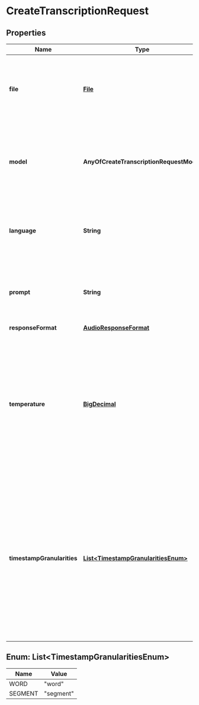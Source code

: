# CreateTranscriptionRequest

## Properties
Name | Type | Description | Notes
------------ | ------------- | ------------- | -------------
**file** | [**File**](File.md) | The audio file object (not file name) to transcribe, in one of these formats: flac, mp3, mp4, mpeg, mpga, m4a, ogg, wav, or webm.  | 
**model** | **AnyOfCreateTranscriptionRequestModel** | ID of the model to use. Only &#x60;whisper-1&#x60; (which is powered by our open source Whisper V2 model) is currently available.  | 
**language** | **String** | The language of the input audio. Supplying the input language in [ISO-639-1](https://en.wikipedia.org/wiki/List_of_ISO_639-1_codes) (e.g. &#x60;en&#x60;) format will improve accuracy and latency.  |  [optional]
**prompt** | **String** | An optional text to guide the model&#x27;s style or continue a previous audio segment. The [prompt](/docs/guides/speech-to-text#prompting) should match the audio language.  |  [optional]
**responseFormat** | [**AudioResponseFormat**](AudioResponseFormat.md) |  |  [optional]
**temperature** | [**BigDecimal**](BigDecimal.md) | The sampling temperature, between 0 and 1. Higher values like 0.8 will make the output more random, while lower values like 0.2 will make it more focused and deterministic. If set to 0, the model will use [log probability](https://en.wikipedia.org/wiki/Log_probability) to automatically increase the temperature until certain thresholds are hit.  |  [optional]
**timestampGranularities** | [**List&lt;TimestampGranularitiesEnum&gt;**](#List&lt;TimestampGranularitiesEnum&gt;) | The timestamp granularities to populate for this transcription. &#x60;response_format&#x60; must be set &#x60;verbose_json&#x60; to use timestamp granularities. Either or both of these options are supported: &#x60;word&#x60;, or &#x60;segment&#x60;. Note: There is no additional latency for segment timestamps, but generating word timestamps incurs additional latency.  |  [optional]

<a name="List<TimestampGranularitiesEnum>"></a>
## Enum: List&lt;TimestampGranularitiesEnum&gt;
Name | Value
---- | -----
WORD | &quot;word&quot;
SEGMENT | &quot;segment&quot;
